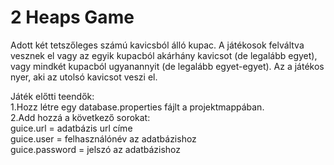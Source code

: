 2 Heaps Game
============
Adott két tetszőleges számú kavicsból álló kupac. A játékosok felváltva vesznek el vagy az egyik kupacból akárhány kavicsot (de legalább egyet), vagy
mindkét kupacból ugyanannyit (de legalább egyet-egyet). Az a játékos nyer,
aki az utolsó kavicsot veszi el.

Játék előtti teendők: \
1.Hozz létre egy database.properties fájlt a projektmappában.  
2.Add hozzá a következő sorokat: \
    guice.url = adatbázis url címe \
    guice.user = felhasználónév az adatbázishoz \
    guice.password = jelszó az adatbázishoz